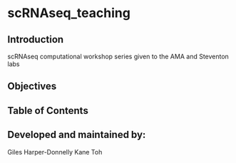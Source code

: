 # scRNAseq_teaching
## Introduction
scRNAseq computational workshop series given to the AMA and Steventon labs 

## Objectives

## Table of Contents

## Developed and maintained by:
Giles Harper-Donnelly 
Kane Toh

